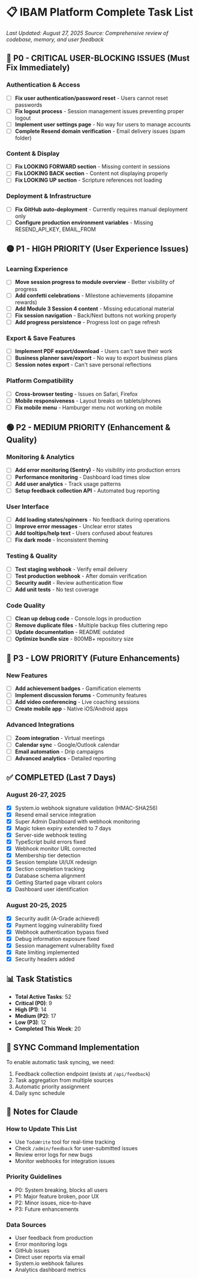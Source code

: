 # 📋 IBAM Platform Complete Task List
*Last Updated: August 27, 2025*
*Source: Comprehensive review of codebase, memory, and user feedback*

## 🔴 P0 - CRITICAL USER-BLOCKING ISSUES (Must Fix Immediately)

### Authentication & Access
- [ ] **Fix user authentication/password reset** - Users cannot reset passwords
- [ ] **Fix logout process** - Session management issues preventing proper logout
- [ ] **Implement user settings page** - No way for users to manage accounts
- [ ] **Complete Resend domain verification** - Email delivery issues (spam folder)

### Content & Display
- [ ] **Fix LOOKING FORWARD section** - Missing content in sessions
- [ ] **Fix LOOKING BACK section** - Content not displaying properly
- [ ] **Fix LOOKING UP section** - Scripture references not loading

### Deployment & Infrastructure  
- [ ] **Fix GitHub auto-deployment** - Currently requires manual deployment only
- [ ] **Configure production environment variables** - Missing RESEND_API_KEY, EMAIL_FROM

## 🟡 P1 - HIGH PRIORITY (User Experience Issues)

### Learning Experience
- [ ] **Move session progress to module overview** - Better visibility of progress
- [ ] **Add confetti celebrations** - Milestone achievements (dopamine rewards)
- [ ] **Add Module 3 Session 4 content** - Missing educational material
- [ ] **Fix session navigation** - Back/Next buttons not working properly
- [ ] **Add progress persistence** - Progress lost on page refresh

### Export & Save Features
- [ ] **Implement PDF export/download** - Users can't save their work
- [ ] **Business planner save/export** - No way to export business plans
- [ ] **Session notes export** - Can't save personal reflections

### Platform Compatibility
- [ ] **Cross-browser testing** - Issues on Safari, Firefox
- [ ] **Mobile responsiveness** - Layout breaks on tablets/phones
- [ ] **Fix mobile menu** - Hamburger menu not working on mobile

## 🟢 P2 - MEDIUM PRIORITY (Enhancement & Quality)

### Monitoring & Analytics
- [ ] **Add error monitoring (Sentry)** - No visibility into production errors
- [ ] **Performance monitoring** - Dashboard load times slow
- [ ] **Add user analytics** - Track usage patterns
- [ ] **Setup feedback collection API** - Automated bug reporting

### User Interface
- [ ] **Add loading states/spinners** - No feedback during operations
- [ ] **Improve error messages** - Unclear error states
- [ ] **Add tooltips/help text** - Users confused about features
- [ ] **Fix dark mode** - Inconsistent theming

### Testing & Quality
- [ ] **Test staging webhook** - Verify email delivery
- [ ] **Test production webhook** - After domain verification
- [ ] **Security audit** - Review authentication flow
- [ ] **Add unit tests** - No test coverage

### Code Quality
- [ ] **Clean up debug code** - Console.logs in production
- [ ] **Remove duplicate files** - Multiple backup files cluttering repo
- [ ] **Update documentation** - README outdated
- [ ] **Optimize bundle size** - 800MB+ repository size

## 🔵 P3 - LOW PRIORITY (Future Enhancements)

### New Features
- [ ] **Add achievement badges** - Gamification elements
- [ ] **Implement discussion forums** - Community features
- [ ] **Add video conferencing** - Live coaching sessions
- [ ] **Create mobile app** - Native iOS/Android apps

### Advanced Integrations
- [ ] **Zoom integration** - Virtual meetings
- [ ] **Calendar sync** - Google/Outlook calendar
- [ ] **Email automation** - Drip campaigns
- [ ] **Advanced analytics** - Detailed reporting

## ✅ COMPLETED (Last 7 Days)

### August 26-27, 2025
- [x] System.io webhook signature validation (HMAC-SHA256)
- [x] Resend email service integration
- [x] Super Admin Dashboard with webhook monitoring
- [x] Magic token expiry extended to 7 days
- [x] Server-side webhook testing
- [x] TypeScript build errors fixed
- [x] Webhook monitor URL corrected
- [x] Membership tier detection
- [x] Session template UI/UX redesign
- [x] Section completion tracking
- [x] Database schema alignment
- [x] Getting Started page vibrant colors
- [x] Dashboard user identification

### August 20-25, 2025
- [x] Security audit (A-Grade achieved)
- [x] Payment logging vulnerability fixed
- [x] Webhook authentication bypass fixed
- [x] Debug information exposure fixed
- [x] Session management vulnerability fixed
- [x] Rate limiting implemented
- [x] Security headers added

## 📊 Task Statistics

- **Total Active Tasks**: 52
- **Critical (P0)**: 9
- **High (P1)**: 14
- **Medium (P2)**: 17
- **Low (P3)**: 12
- **Completed This Week**: 20

## 🔄 SYNC Command Implementation

To enable automatic task syncing, we need:
1. Feedback collection endpoint (exists at `/api/feedback`)
2. Task aggregation from multiple sources
3. Automatic priority assignment
4. Daily sync schedule

## 📝 Notes for Claude

### How to Update This List
- Use `TodoWrite` tool for real-time tracking
- Check `/admin/feedback` for user-submitted issues
- Review error logs for new bugs
- Monitor webhooks for integration issues

### Priority Guidelines
- P0: System breaking, blocks all users
- P1: Major feature broken, poor UX
- P2: Minor issues, nice-to-have
- P3: Future enhancements

### Data Sources
- User feedback from production
- Error monitoring logs
- GitHub issues
- Direct user reports via email
- System.io webhook failures
- Analytics dashboard metrics